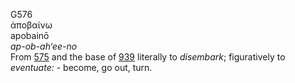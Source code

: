 G576  
ἀποβαίνω  
apobainō  
*ap-ob-ah‘ee-no*  
From [575](g0575) and the base of [939](g0939) literally to *disembark*;
figuratively to *eventuate:* - become, go out, turn.  
